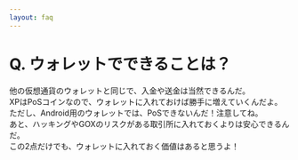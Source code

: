 ```yaml
---
layout: faq
---
```


# Q. ウォレットでできることは？  
他の仮想通貨のウォレットと同じで、入金や送金は当然できるんだ。  
XPはPoSコインなので、ウォレットに入れておけば勝手に増えていくんだよ。ただし、Android用のウォレットでは、PoSできないんだ！注意してね。  
あと、ハッキングやGOXのリスクがある取引所に入れておくよりは安心できるんだ。  
この2点だけでも、ウォレットに入れておく価値はあると思うよ！  
